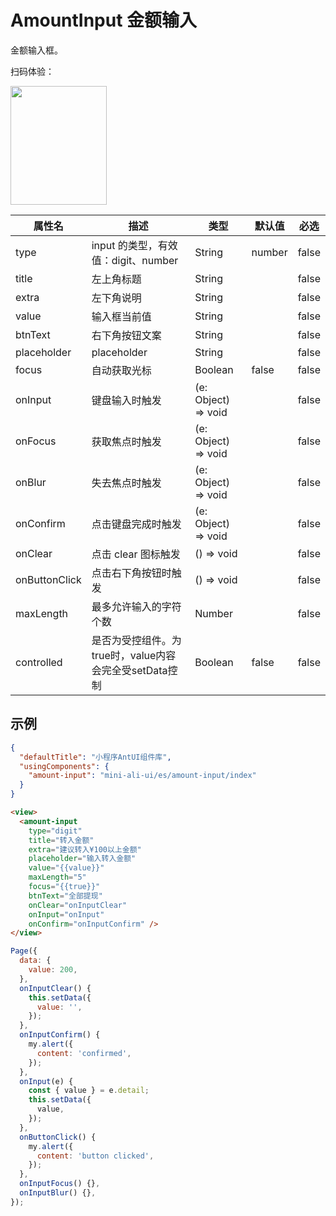 # AmountInput 金额输入

金额输入框。

扫码体验：

<img src="https://gw.alipayobjects.com/zos/rmsportal/qZmlRHhFariKmpfXMsTC.jpeg" width="154" height="190" />


| 属性名 | 描述 | 类型 | 默认值 | 必选 |
| ---- | ---- | ---- | ---- | ---- |
| type | input 的类型，有效值：digit、number | String | number | false |
| title | 左上角标题 | String |  | false |
| extra | 左下角说明 | String |  | false |
| value | 输入框当前值 | String |  | false |
| btnText | 右下角按钮文案 | String |  | false |
| placeholder | placeholder | String | | false |
| focus | 自动获取光标 | Boolean | false | false |
| onInput | 键盘输入时触发 | (e: Object) => void | | false |
| onFocus | 获取焦点时触发 | (e: Object) => void | | false |
| onBlur | 失去焦点时触发 | (e: Object) => void | | false |
| onConfirm | 点击键盘完成时触发 | (e: Object) => void | | false |
| onClear | 点击 clear 图标触发 | () => void | | false |
| onButtonClick | 点击右下角按钮时触发 | () => void | | false |
| maxLength | 最多允许输入的字符个数 | Number | | false |
| controlled | 是否为受控组件。为 true时，value内容会完全受setData控制 | Boolean | false | false |


## 示例

```json
{
  "defaultTitle": "小程序AntUI组件库",
  "usingComponents": {
    "amount-input": "mini-ali-ui/es/amount-input/index"
  }
}
```

```html
<view>
  <amount-input
    type="digit"
    title="转入金额"
    extra="建议转入¥100以上金额"
    placeholder="输入转入金额"
    value="{{value}}"
    maxLength="5"
    focus="{{true}}"
    btnText="全部提现"
    onClear="onInputClear"
    onInput="onInput"
    onConfirm="onInputConfirm" />
</view>
```

```javascript
Page({
  data: {
    value: 200,
  },
  onInputClear() {
    this.setData({
      value: '',
    });
  },
  onInputConfirm() {
    my.alert({
      content: 'confirmed',
    });
  },
  onInput(e) {
    const { value } = e.detail;
    this.setData({
      value,
    });
  },
  onButtonClick() {
    my.alert({
      content: 'button clicked',
    });
  },
  onInputFocus() {},
  onInputBlur() {},
});
```
